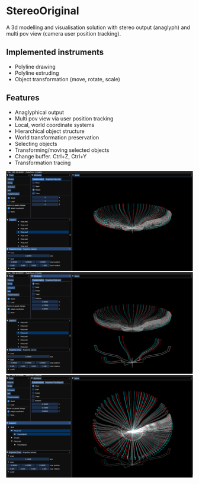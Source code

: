 # StereoOriginal

A 3d modelling and visualisation solution with stereo output (anaglyph) and multi pov view (camera user position tracking).

## Implemented instruments
- Polyline drawing
- Polyline extruding
- Object transformation (move, rotate, scale)

## Features
- Anaglyphical output
- Multi pov view via user position tracking
- Local, world coordinate systems
- Hierarchical object structure
- World transformation preservation
- Selecting objects
- Transforming/moving selected objects
- Change buffer. Ctrl+Z, Ctrl+Y
- Transformation tracing

![alt text](https://github.com/prizrak9/StereoOriginal/blob/dev/docs/mainWindow.PNG?raw=true)
![alt text](https://github.com/prizrak9/StereoOriginal/blob/dev/docs/moveSelectedClones.png?raw=true)
![alt text](https://github.com/prizrak9/StereoOriginal/blob/dev/docs/flower.png?raw=true)
